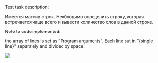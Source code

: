 Test task description:

Имеется массив строк. Необходимо определить строку, которая встречается чаще всего и вывести количество слов в данной строке.

Note to code implemented:

the array of lines is set as "Program arguments".
Each line put in "{single line}" separately and divided by space.

<img src=https://i.ibb.co/Bj37KGD/Image-2318.jpg>
